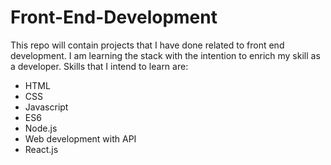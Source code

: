 # Front-End-Development

This repo will contain projects that I have done related to front end development. I am learning the stack with the intention to enrich my skill as a developer. Skills that I intend to learn are:

+ HTML
+ CSS
+ Javascript
+ ES6
+ Node.js
+ Web development with API
+ React.js
